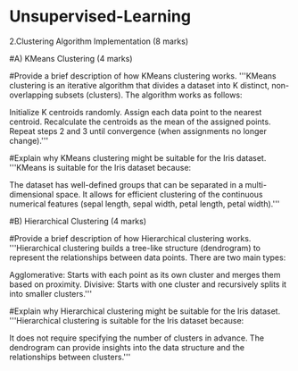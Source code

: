 # Unsupervised-Learning
2.Clustering Algorithm Implementation (8 marks)

#A) KMeans Clustering (4 marks)

#Provide a brief description of how KMeans clustering works.
'''KMeans clustering is an iterative algorithm that divides a dataset into K distinct, non-overlapping subsets (clusters). The algorithm works as follows:

Initialize K centroids randomly.
Assign each data point to the nearest centroid.
Recalculate the centroids as the mean of the assigned points.
Repeat steps 2 and 3 until convergence (when assignments no longer change).'''

#Explain why KMeans clustering might be suitable for the Iris dataset.
'''KMeans is suitable for the Iris dataset because:

The dataset has well-defined groups that can be separated in a multi-dimensional space.
It allows for efficient clustering of the continuous numerical features (sepal length, sepal width, petal length, petal width).'''


#B) Hierarchical Clustering (4 marks)

#Provide a brief description of how Hierarchical clustering works.
'''Hierarchical clustering builds a tree-like structure (dendrogram) to represent the relationships between data points. 
There are two main types:

Agglomerative: Starts with each point as its own cluster and merges them based on proximity.
Divisive: Starts with one cluster and recursively splits it into smaller clusters.'''

#Explain why Hierarchical clustering might be suitable for the Iris dataset.
'''Hierarchical clustering is suitable for the Iris dataset because:

It does not require specifying the number of clusters in advance.
The dendrogram can provide insights into the data structure and the relationships between clusters.'''

